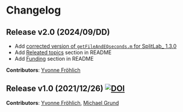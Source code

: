 # Changelog


## Release v2.0 (2024/09/DD)

- Add [corrected version of `getFileAndEQseconds.m` for SplitLab_ 1.3.0](https://github.com/yvonnefroehlich/SplitLab-TemporalAlignment/blob/main/03_SL_getFileAndEQseconds/getFileAndEQseconds_SL130.m)
- Add [Releated topics](https://github.com/yvonnefroehlich/SplitLab-TemporalAlignment/tree/main?tab=readme-ov-file#related-topics) section in README
- Add [Funding](https://github.com/yvonnefroehlich/SplitLab-TemporalAlignment/tree/main?tab=readme-ov-file#funding) section in README

**Contributors**: [Yvonne Fröhlich](https://github.com/yvonnefroehlich)


## Release v1.0 (2021/12/26) [![DOI](https://zenodo.org/badge/427954259.svg)](https://zenodo.org/badge/latestdoi/427954259)

**Contributors**: [Yvonne Fröhlich](https://github.com/yvonnefroehlich), [Michael Grund](https://github.com/michaelgrund)
